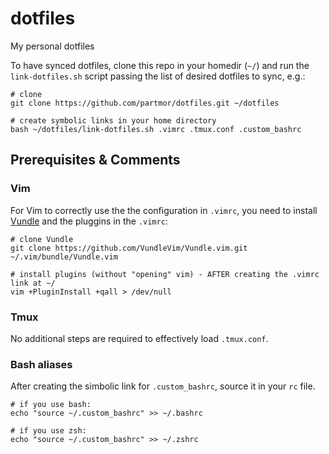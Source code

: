 # dotfiles
My personal dotfiles

To have synced dotfiles, clone this repo in your homedir (`~/`) and run the `link-dotfiles.sh` script passing the list of desired dotfiles to sync, e.g.:

```
# clone
git clone https://github.com/partmor/dotfiles.git ~/dotfiles

# create symbolic links in your home directory
bash ~/dotfiles/link-dotfiles.sh .vimrc .tmux.conf .custom_bashrc
```

## Prerequisites & Comments

### Vim 

For Vim to correctly use the the configuration in `.vimrc`, you need to install [Vundle](https://github.com/VundleVim/Vundle.vim) and the pluggins in the `.vimrc`:

```
# clone Vundle
git clone https://github.com/VundleVim/Vundle.vim.git ~/.vim/bundle/Vundle.vim

# install plugins (without "opening" vim) - AFTER creating the .vimrc link at ~/
vim +PluginInstall +qall > /dev/null
```
### Tmux

No additional steps are required to effectively load `.tmux.conf`.

### Bash aliases

After creating the simbolic link for `.custom_bashrc`, source it in your `rc` file.

```
# if you use bash:
echo "source ~/.custom_bashrc" >> ~/.bashrc

# if you use zsh:
echo "source ~/.custom_bashrc" >> ~/.zshrc 
```
